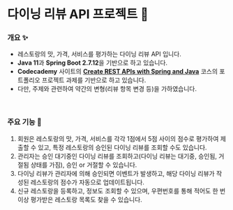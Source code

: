 # 다이닝 리뷰 API 프로젝트 🍰

### 개요 ✨
- 레스토랑의 맛, 가격, 서비스를 평가하는 다이닝 리뷰 API 입니다.
- **Java 11**과 **Spring Boot 2.7.12**을 기반으로 하고 있습니다.
- **Codecademy** 사이트의 [**Create REST APIs with Spring and Java**](https://www.codecademy.com/learn/paths/create-rest-apis-with-spring-and-java) 코스의 포트폴리오 프로젝트 과제를 기반으로 하고 있습니다. 
- 다만, 주제와 관련하여 약간의 변형(리뷰 항목 변경 등)을 가하였습니다.

<br/>

### 주요 기능 🤖
1. 회원은 레스토랑의 맛, 가격, 서비스를 각각 1점에서 5점 사이의 점수로 평가하여 제출할 수 있고, 특정 레스토랑의 승인된 다이닝 리뷰를 조회할 수도 있습니다.
2. 관리자는 승인 대기중인 다이닝 리뷰를 조회하고(다이닝 리뷰는 대기중, 승인됨, 거절됨 상태를 가짐), 승인 or 거절할 수 있습니다.
3. 다이닝 리뷰가 관리자에 의해 승인되면 이벤트가 발생하고, 해당 다이닝 리뷰가 작성된 레스토랑의 점수가 자동으로 업데이트됩니다.
4. 신규 레스토랑을 등록하고, 정보도 조회할 수 있으며, 우편번호를 통해 적어도 한 번 이상 평가받은 레스토랑 목록도 찾을 수 있습니다.
